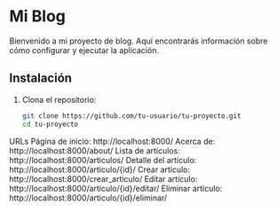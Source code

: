 # Mi Blog

Bienvenido a mi proyecto de blog. Aquí encontrarás información sobre cómo configurar y ejecutar la aplicación.

## Instalación

1. Clona el repositorio:
   ```bash
   git clone https://github.com/tu-usuario/tu-proyecto.git
   cd tu-proyecto
URLs
Página de inicio: http://localhost:8000/
Acerca de: http://localhost:8000/about/
Lista de artículos: http://localhost:8000/articulos/
Detalle del artículo: http://localhost:8000/articulo/{id}/
Crear artículo: http://localhost:8000/crear_articulo/
Editar artículo: http://localhost:8000/articulo/{id}/editar/
Eliminar artículo: http://localhost:8000/articulo/{id}/eliminar/
